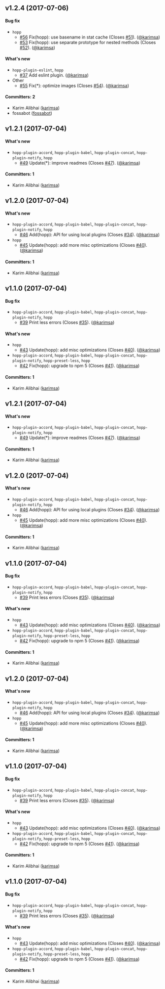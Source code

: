
## v1.2.4 (2017-07-06)

#### Bug fix
* `hopp`
  * [#56](https://github.com/hoppjs/hopp/pull/56) Fix(hopp): use basename in stat cache (Closes [#51](https://github.com/hoppjs/hopp/issues/51)). ([@karimsa](https://github.com/karimsa))
  * [#53](https://github.com/hoppjs/hopp/pull/53) Fix(hopp): use separate prototype for nested methods (Closes [#52](https://github.com/hoppjs/hopp/issues/52)). ([@karimsa](https://github.com/karimsa))

#### What's new
* `hopp-plugin-eslint`, `hopp`
  * [#37](https://github.com/hoppjs/hopp/pull/37) Add eslint plugin. ([@karimsa](https://github.com/karimsa))
* Other
  * [#55](https://github.com/hoppjs/hopp/pull/55) Fix(*): optimize images (Closes [#54](https://github.com/hoppjs/hopp/issues/54)). ([@karimsa](https://github.com/karimsa))

#### Committers: 2
- Karim Alibhai ([karimsa](https://github.com/karimsa))
- fossabot ([fossabot](https://github.com/fossabot))


## v1.2.1 (2017-07-04)

#### What's new
* `hopp-plugin-accord`, `hopp-plugin-babel`, `hopp-plugin-concat`, `hopp-plugin-notify`, `hopp`
  * [#49](https://github.com/hoppjs/hopp/pull/49) Update(*): improve readmes (Closes [#47](https://github.com/hoppjs/hopp/issues/47)). ([@karimsa](https://github.com/karimsa))

#### Committers: 1
- Karim Alibhai ([karimsa](https://github.com/karimsa))


## v1.2.0 (2017-07-04)

#### What's new
* `hopp-plugin-accord`, `hopp-plugin-babel`, `hopp-plugin-concat`, `hopp-plugin-notify`, `hopp`
  * [#46](https://github.com/hoppjs/hopp/pull/46) Add(hopp): API for using local plugins (Closes [#34](https://github.com/hoppjs/hopp/issues/34)). ([@karimsa](https://github.com/karimsa))
* `hopp`
  * [#45](https://github.com/hoppjs/hopp/pull/45) Update(hopp): add more misc optimizations (Closes [#40](https://github.com/hoppjs/hopp/issues/40)). ([@karimsa](https://github.com/karimsa))

#### Committers: 1
- Karim Alibhai ([karimsa](https://github.com/karimsa))


## v1.1.0 (2017-07-04)

#### Bug fix
* `hopp-plugin-accord`, `hopp-plugin-babel`, `hopp-plugin-concat`, `hopp-plugin-notify`, `hopp`
  * [#39](https://github.com/hoppjs/hopp/pull/39) Print less errors (Closes [#35](https://github.com/hoppjs/hopp/issues/35)). ([@karimsa](https://github.com/karimsa))

#### What's new
* `hopp`
  * [#43](https://github.com/hoppjs/hopp/pull/43) Update(hopp): add misc optimizations (Closes [#40](https://github.com/hoppjs/hopp/issues/40)). ([@karimsa](https://github.com/karimsa))
* `hopp-plugin-accord`, `hopp-plugin-babel`, `hopp-plugin-concat`, `hopp-plugin-notify`, `hopp-preset-less`, `hopp`
  * [#42](https://github.com/hoppjs/hopp/pull/42) Fix(hopp): upgrade to npm 5 (Closes [#41](https://github.com/hoppjs/hopp/issues/41)). ([@karimsa](https://github.com/karimsa))

#### Committers: 1
- Karim Alibhai ([karimsa](https://github.com/karimsa))

## v1.2.1 (2017-07-04)

#### What's new
* `hopp-plugin-accord`, `hopp-plugin-babel`, `hopp-plugin-concat`, `hopp-plugin-notify`, `hopp`
  * [#49](https://github.com/hoppjs/hopp/pull/49) Update(*): improve readmes (Closes [#47](https://github.com/hoppjs/hopp/issues/47)). ([@karimsa](https://github.com/karimsa))

#### Committers: 1
- Karim Alibhai ([karimsa](https://github.com/karimsa))


## v1.2.0 (2017-07-04)

#### What's new
* `hopp-plugin-accord`, `hopp-plugin-babel`, `hopp-plugin-concat`, `hopp-plugin-notify`, `hopp`
  * [#46](https://github.com/hoppjs/hopp/pull/46) Add(hopp): API for using local plugins (Closes [#34](https://github.com/hoppjs/hopp/issues/34)). ([@karimsa](https://github.com/karimsa))
* `hopp`
  * [#45](https://github.com/hoppjs/hopp/pull/45) Update(hopp): add more misc optimizations (Closes [#40](https://github.com/hoppjs/hopp/issues/40)). ([@karimsa](https://github.com/karimsa))

#### Committers: 1
- Karim Alibhai ([karimsa](https://github.com/karimsa))


## v1.1.0 (2017-07-04)

#### Bug fix
* `hopp-plugin-accord`, `hopp-plugin-babel`, `hopp-plugin-concat`, `hopp-plugin-notify`, `hopp`
  * [#39](https://github.com/hoppjs/hopp/pull/39) Print less errors (Closes [#35](https://github.com/hoppjs/hopp/issues/35)). ([@karimsa](https://github.com/karimsa))

#### What's new
* `hopp`
  * [#43](https://github.com/hoppjs/hopp/pull/43) Update(hopp): add misc optimizations (Closes [#40](https://github.com/hoppjs/hopp/issues/40)). ([@karimsa](https://github.com/karimsa))
* `hopp-plugin-accord`, `hopp-plugin-babel`, `hopp-plugin-concat`, `hopp-plugin-notify`, `hopp-preset-less`, `hopp`
  * [#42](https://github.com/hoppjs/hopp/pull/42) Fix(hopp): upgrade to npm 5 (Closes [#41](https://github.com/hoppjs/hopp/issues/41)). ([@karimsa](https://github.com/karimsa))

#### Committers: 1
- Karim Alibhai ([karimsa](https://github.com/karimsa))

## v1.2.0 (2017-07-04)

#### What's new
* `hopp-plugin-accord`, `hopp-plugin-babel`, `hopp-plugin-concat`, `hopp-plugin-notify`, `hopp`
  * [#46](https://github.com/hoppjs/hopp/pull/46) Add(hopp): API for using local plugins (Closes [#34](https://github.com/hoppjs/hopp/issues/34)). ([@karimsa](https://github.com/karimsa))
* `hopp`
  * [#45](https://github.com/hoppjs/hopp/pull/45) Update(hopp): add more misc optimizations (Closes [#40](https://github.com/hoppjs/hopp/issues/40)). ([@karimsa](https://github.com/karimsa))

#### Committers: 1
- Karim Alibhai ([karimsa](https://github.com/karimsa))


## v1.1.0 (2017-07-04)

#### Bug fix
* `hopp-plugin-accord`, `hopp-plugin-babel`, `hopp-plugin-concat`, `hopp-plugin-notify`, `hopp`
  * [#39](https://github.com/hoppjs/hopp/pull/39) Print less errors (Closes [#35](https://github.com/hoppjs/hopp/issues/35)). ([@karimsa](https://github.com/karimsa))

#### What's new
* `hopp`
  * [#43](https://github.com/hoppjs/hopp/pull/43) Update(hopp): add misc optimizations (Closes [#40](https://github.com/hoppjs/hopp/issues/40)). ([@karimsa](https://github.com/karimsa))
* `hopp-plugin-accord`, `hopp-plugin-babel`, `hopp-plugin-concat`, `hopp-plugin-notify`, `hopp-preset-less`, `hopp`
  * [#42](https://github.com/hoppjs/hopp/pull/42) Fix(hopp): upgrade to npm 5 (Closes [#41](https://github.com/hoppjs/hopp/issues/41)). ([@karimsa](https://github.com/karimsa))

#### Committers: 1
- Karim Alibhai ([karimsa](https://github.com/karimsa))

## v1.1.0 (2017-07-04)

#### Bug fix
* `hopp-plugin-accord`, `hopp-plugin-babel`, `hopp-plugin-concat`, `hopp-plugin-notify`, `hopp`
  * [#39](https://github.com/hoppjs/hopp/pull/39) Print less errors (Closes [#35](https://github.com/hoppjs/hopp/issues/35)). ([@karimsa](https://github.com/karimsa))

#### What's new
* `hopp`
  * [#43](https://github.com/hoppjs/hopp/pull/43) Update(hopp): add misc optimizations (Closes [#40](https://github.com/hoppjs/hopp/issues/40)). ([@karimsa](https://github.com/karimsa))
* `hopp-plugin-accord`, `hopp-plugin-babel`, `hopp-plugin-concat`, `hopp-plugin-notify`, `hopp-preset-less`, `hopp`
  * [#42](https://github.com/hoppjs/hopp/pull/42) Fix(hopp): upgrade to npm 5 (Closes [#41](https://github.com/hoppjs/hopp/issues/41)). ([@karimsa](https://github.com/karimsa))

#### Committers: 1
- Karim Alibhai ([karimsa](https://github.com/karimsa))
